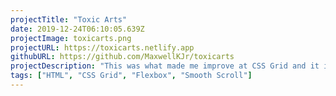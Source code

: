 ```yaml
---
projectTitle: "Toxic Arts"
date: 2019-12-24T06:10:05.639Z
projectImage: toxicarts.png
projectURL: https://toxicarts.netlify.app
githubURL: https://github.com/MaxwellKJr/toxicarts
projectDescription: "This was what made me improve at CSS Grid and it is the first project I ever made for a friend. It made me realize I have nothing to lose even if I make something for free."
tags: ["HTML", "CSS Grid", "Flexbox", "Smooth Scroll"]
---
```

